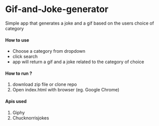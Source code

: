 # Gif-and-Joke-generator
Simple app that generates a joke and a gif based on the users choice of category

#### How to use
- Choose a category from dropdown
- click search
- app will return a gif and a joke related to the category of choice

#### How to run ?
1. download zip file or clone repo
2. Open index.html with browser (eg. Google Chrome)

#### Apis used
1. Giphy
2. Chucknorrisjokes
